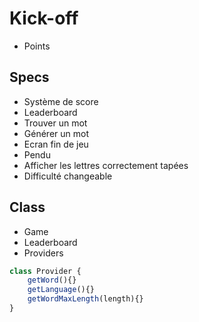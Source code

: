 # Kick-off

- Points

## Specs

- Système de score
- Leaderboard
- Trouver un mot
- Générer un mot
- Ecran fin de jeu
- Pendu 
- Afficher les lettres correctement tapées
- Difficulté changeable

## Class

- Game
- Leaderboard
- Providers
```js
class Provider {
    getWord(){}
    getLanguage(){}
    getWordMaxLength(length){}
}
```

